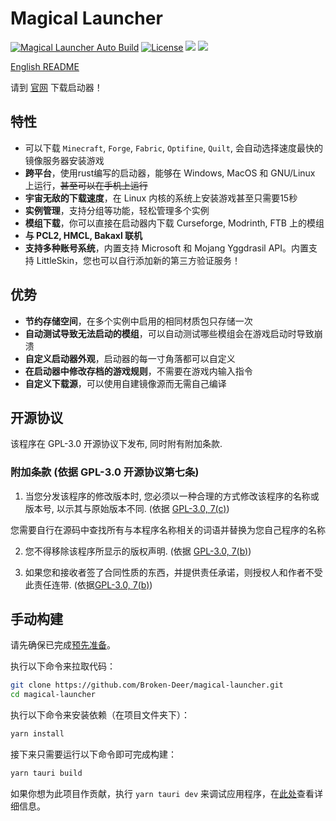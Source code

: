 # Magical Launcher

[![Magical Launcher Auto Build](https://github.com/Broken-Deer/magical-launcher/actions/workflows/build.yml/badge.svg)](https://github.com/Broken-Deer/magical-launcher/actions/workflows/build.yml)
[![License](https://img.shields.io/github/license/Rene8028/carpet-iee-addition.svg)](https://www.gnu.org/licenses/quick-guide-GPL-3.0.html)
![](https://img.shields.io/badge/V-ME-red)
![](https://img.shields.io/badge/WE%20ARE-POOR-yellow)

[English README](./README.md)

请到 [官网](https://launcher.btlcraft.top) 下载启动器！


## 特性

- 可以下载 `Minecraft`, `Forge`, `Fabric`, `Optifine`, `Quilt`, 会自动选择速度最快的镜像服务器安装游戏
- **跨平台**，使用rust编写的启动器，能够在 Windows, MacOS 和 GNU/Linux 上运行，~~甚至可以在手机上运行~~
- **宇宙无敌的下载速度**，在 Linux 内核的系统上安装游戏甚至只需要15秒
- **实例管理**，支持分组等功能，轻松管理多个实例
- **模组下载**，你可以直接在启动器内下载 Curseforge, Modrinth, FTB 上的模组
- **与 PCL2, HMCL, Bakaxl 联机**
- **支持多种账号系统**，内置支持 Microsoft 和 Mojang Yggdrasil API。内置支持 LittleSkin，您也可以自行添加新的第三方验证服务！

## 优势

- **节约存储空间**，在多个实例中启用的相同材质包只存储一次
- **自动测试导致无法启动的模组**，可以自动测试哪些模组会在游戏启动时导致崩溃
- **自定义启动器外观**，启动器的每一寸角落都可以自定义
- **在启动器中修改存档的游戏规则**，不需要在游戏内输入指令
- **自定义下载源**，可以使用自建镜像源而无需自己编译

## 开源协议

该程序在 GPL-3.0 开源协议下发布, 同时附有附加条款.

### 附加条款 (依据 GPL-3.0 开源协议第七条)
1. 当您分发该程序的修改版本时, 您必须以一种合理的方式修改该程序的名称或版本号, 以示其与原始版本不同. (依据 [GPL-3.0, 7(c)](./LICENSE#L372-L374))

您需要自行在源码中查找所有与本程序名称相关的词语并替换为您自己程序的名称

2. 您不得移除该程序所显示的版权声明. (依据 [GPL-3.0, 7(b)](./LICENSE#L368-L370))

3. 如果您和接收者签了合同性质的东西，并提供责任承诺，则授权人和作者不受此责任连带. (依据[GPL-3.0, 7(b)](./LICENSE#L382-L386))

## 手动构建

请先确保已完成[预先准备](https://tauri.app/zh-cn/v1/guides/getting-started/prerequisites)。

执行以下命令来拉取代码：

```bash
git clone https://github.com/Broken-Deer/magical-launcher.git
cd magical-launcher
```

执行以下命令来安装依赖（在项目文件夹下）：

```bash
yarn install
```

接下来只需要运行以下命令即可完成构建：

```bash
yarn tauri build
```

如果你想为此项目作贡献，执行 `yarn tauri dev` 来调试应用程序，在[此处](https://tauri.app/zh-cn/v1/guides/)查看详细信息。

